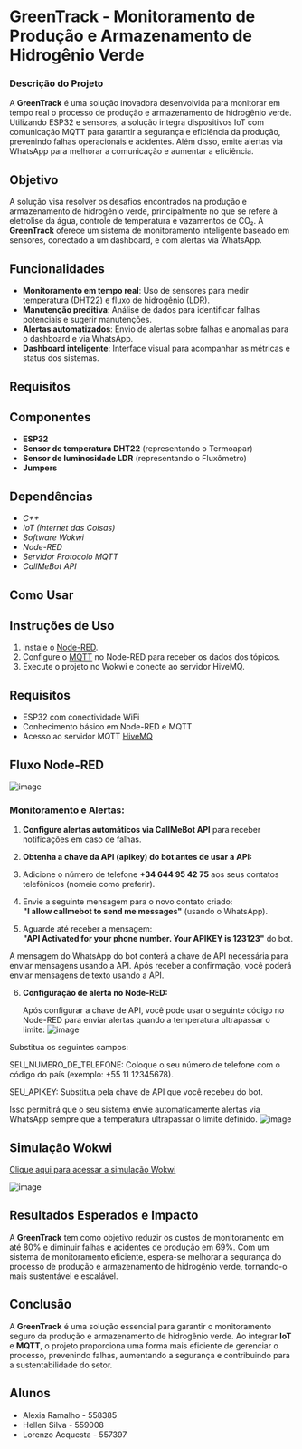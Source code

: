 # GreenTrack - Monitoramento de Produção e Armazenamento de Hidrogênio Verde

### Descrição do Projeto
A **GreenTrack** é uma solução inovadora desenvolvida para monitorar em tempo real o processo de produção e armazenamento de hidrogênio verde. Utilizando ESP32 e sensores, a solução integra dispositivos IoT com comunicação MQTT para garantir a segurança e eficiência da produção, prevenindo falhas operacionais e acidentes. Além disso, emite alertas via WhatsApp para melhorar a comunicação e aumentar a eficiência.

## Objetivo
A solução visa resolver os desafios encontrados na produção e armazenamento de hidrogênio verde, principalmente no que se refere à eletrolise da água, controle de temperatura e vazamentos de CO₂. A **GreenTrack** oferece um sistema de monitoramento inteligente baseado em sensores, conectado a um dashboard, e com alertas via WhatsApp.


## Funcionalidades
- **Monitoramento em tempo real**: Uso de sensores para medir temperatura (DHT22) e fluxo de hidrogênio (LDR).
- **Manutenção preditiva**: Análise de dados para identificar falhas potenciais e sugerir manutenções.
- **Alertas automatizados**: Envio de alertas sobre falhas e anomalias para o dashboard e via WhatsApp.
- **Dashboard inteligente**: Interface visual para acompanhar as métricas e status dos sistemas.


## Requisitos

## Componentes
- **ESP32** 
- **Sensor de temperatura DHT22** (representando o Termoapar)
- **Sensor de luminosidade LDR** (representando o Fluxômetro)
- **Jumpers** 

## Dependências
- *C++*
- *IoT (Internet das Coisas)*
- *Software Wokwi*
- *Node-RED*
- *Servidor Protocolo MQTT*
- *CallMeBot API* 

   
## Como Usar

## Instruções de Uso
1. Instale o [Node-RED](https://nodered.org/docs/getting-started/local).
2. Configure o  [MQTT](https://www.hivemq.com/demos/websocket-client/?) no Node-RED para receber os dados dos tópicos.
3. Execute o projeto no Wokwi e conecte ao servidor HiveMQ.

## Requisitos
- ESP32 com conectividade WiFi
- Conhecimento básico em Node-RED e MQTT
- Acesso ao servidor MQTT [HiveMQ](https://www.hivemq.com/demos/websocket-client/?)


## Fluxo Node-RED
![image](https://github.com/user-attachments/assets/a75bd9a5-6da4-4479-a01e-c8a41843045b)

### Monitoramento e Alertas:

1. **Configure alertas automáticos via CallMeBot API** para receber notificações em caso de falhas.

2. **Obtenha a chave da API (apikey) do bot antes de usar a API:**

3. Adicione o número de telefone **+34 644 95 42 75** aos seus contatos telefônicos (nomeie como preferir).

4. Envie a seguinte mensagem para o novo contato criado:  
   **"I allow callmebot to send me messages"** (usando o WhatsApp).

5. Aguarde até receber a mensagem:  
   **"API Activated for your phone number. Your APIKEY is 123123"** do bot.

A mensagem do WhatsApp do bot conterá a chave de API necessária para enviar mensagens usando a API. Após receber a confirmação, você poderá enviar mensagens de texto usando a API.

6. **Configuração de alerta no Node-RED:**

   Após configurar a chave de API, você pode usar o seguinte código no Node-RED para enviar alertas quando a temperatura ultrapassar o limite:
![image](https://github.com/user-attachments/assets/a6a0085a-e9bf-4b60-8527-627951380b36)

Substitua os seguintes campos:

SEU_NUMERO_DE_TELEFONE: Coloque o seu número de telefone com o código do país (exemplo: +55 11 12345678).

SEU_APIKEY: Substitua pela chave de API que você recebeu do bot.

Isso permitirá que o seu sistema envie automaticamente alertas via WhatsApp sempre que a temperatura ultrapassar o limite definido.
![image](https://github.com/user-attachments/assets/700f234b-8b8b-440f-a1e0-d7e62cf65331)



##  Simulação Wokwi
[Clique aqui para acessar a simulação Wokwi](https://wokwi.com/projects/414748088999110657)

![image](https://github.com/user-attachments/assets/1b5865f0-e46e-4b02-8246-74fb7ee5fc41)


## Resultados Esperados e Impacto
A **GreenTrack** tem como objetivo reduzir os custos de monitoramento em até 80% e diminuir falhas e acidentes de produção em 69%. Com um sistema de monitoramento eficiente, espera-se melhorar a segurança do processo de produção e armazenamento de hidrogênio verde, tornando-o mais sustentável e escalável.

## Conclusão
A **GreenTrack** é uma solução essencial para garantir o monitoramento seguro da produção e armazenamento de hidrogênio verde. Ao integrar **IoT** e **MQTT**, o projeto proporciona uma forma mais eficiente de gerenciar o processo, prevenindo falhas, aumentando a segurança e contribuindo para a sustentabilidade do setor.

## Alunos
- Alexia Ramalho - 558385
- Hellen Silva - 559008
- Lorenzo Acquesta - 557397
